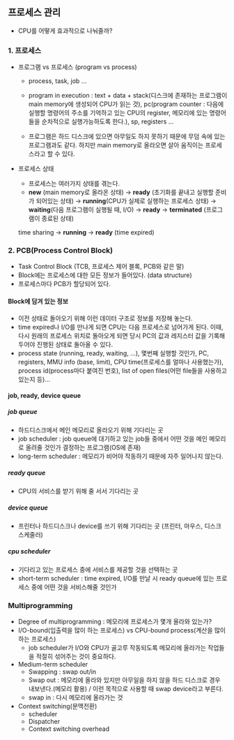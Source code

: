 ## 프로세스 관리

- CPU를 어떻게 효과적으로 나눠줄까?

### 1. 프로세스

- 프로그램 vs 프로세스 (program vs process)

  - process, task, job ...
  - program in execution : text + data + stack(디스크에 존재하는 프로그램이 main memory에 생성되어 CPU가 읽는 것), pc(program counter : 다음에 실행할 명령어의 주소를 기억하고 있는 CPU의 register, 메모리에 있는 명령어들을 순차적으로 실행가능하도록 한다.), sp, registers ...

  - 프로그램은 하드 디스크에 있으면 아무일도 하지 못하기 때문에 무덤 속에 있는 프로그램과도 같다. 하지만 main memory로 올라오면 살아 움직이는 프로세스라고 할 수 있다.

- 프로세스 상태

  - 프로세스는 여러가지 상태를 겪는다.
  - **new** (main memory로 올라온 상태) -> **ready** (초기화를 끝내고 실행할 준비가 되어있는 상태) -> **running**(CPU가 실제로 실행하는 프로세스 상태)
    -> **waiting**(다음 프로그램이 실행될 때, I/O) -> **ready**
    -> **terminated** (프로그램이 종료된 상태)

  time sharing
  -> **running** -> **ready** (time expired)

### 2. PCB(Process Control Block)

- Task Control Block (TCB, 프로세스 제어 블록, PCB와 같은 말)
- Block에는 프로세스에 대한 모든 정보가 들어있다. (data structure)
- 프로세스마다 PCB가 할당되어 있다.

#### Block에 담겨 있는 정보

- 이전 상태로 돌아오기 위해 이런 데이터 구조로 정보를 저장해 놓는다.
- time expired나 I/O를 만나게 되면 CPU는 다음 프로세스로 넘어가게 된다. 이때, 다시 원래의 프로세스 위치로 돌아오게 되면 당시 PC의 값과 레지스터 값을 기록해두어야 진행된 상태로 돌아올 수 있다.  
- process state (running, ready, waiting, ...), 몇번째 실행할 것인가, PC, registers, MMU info (base, limit), CPU time(프로세스를 얼마나 사용했는가), process id(process마다 붙여진 번호), list of open files(어떤 file들을 사용하고 있는지 등)...

#### job, ready, device queue

##### job queue

- 하드디스크에서 메인 메모리로 올라오기 위해 기다리는 곳  
- job scheduler : job queue에 대기하고 있는 job들 중에서 어떤 것을 메인 메모리로 올려줄 것인가 결정하는 프로그램(OS에 존재)  
- long-term scheduler : 메모리가 비어야 작동하기 때문에 자주 일어나지 않는다.

##### ready queue

- CPU의 서비스를 받기 위해 줄 서서 기다리는 곳

##### device queue

- 프린터나 하드디스크나 device를 쓰기 위해 기다리는 곳 (프린터, 마우스, 디스크 스케줄러)

##### cpu scheduler

- 기다리고 있는 프로세스 중에 서비스를 제공할 것을 선택하는 곳  
- short-term scheduler : time expired, I/O를 만날 시 ready queue에 있는 프로세스 중에 어떤 것을 서비스해줄 것인가

### Multiprogramming
- Degree of multiprogramming : 메모리에 프로세스가 몇개 올라와 있는가?
- I/O-bound(입출력을 많이 하는 프로세스) vs CPU-bound process(계산을 많이 하는 프로세스)
  - job scheduler가 I/O와 CPU가 골고루 작동되도록 메모리에 올라가는 작업들을 적절히 섞어주는 것이 중요하다.
- Medium-term scheduler 
  - Swapping : swap out/in  
  - Swap out : 메모리에 올라와 있지만 아무일을 하지 않을 하드 디스크로 경우 내보낸다.(메모리 활용) / 이런 목적으로 사용할 때 swap device라고 부른다.  
  - swap in : 다시 메모리에 올라가는 것  
- Context switching(문맥전환)
  - scheduler
  - Dispatcher
  - Context switching overhead

